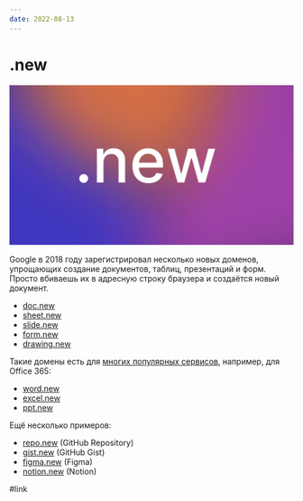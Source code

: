 ```yaml
---
date: 2022-08-13
---
```


# .new

![.new](new.png ".new")

Google в 2018 году зарегистрировал несколько новых доменов,
упрощающих создание документов, таблиц, презентаций и форм.
Просто вбиваешь их в адресную строку браузера и создаётся новый документ.

* [doc.new](https://doc.new)
* [sheet.new](https://sheet.new)
* [slide.new](https://slide.new)
* [form.new](https://form.new)
* [drawing.new](https://drawing.new)

Такие домены есть для [многих популярных сервисов](https://whats.new/shortcuts/),
например, для Office 365:

* [word.new](https://word.new)
* [excel.new](https://excel.new)
* [ppt.new](https://ppt.new)

Eщё несколько примеров:

* [repo.new](https://repo.new) (GitHub Repository)
* [gist.new](https://gist.new) (GitHub Gist)
* [figma.new](https://figma.new) (Figma)
* [notion.new](https://notion.new) (Notion)

#link
